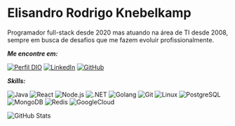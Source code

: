 # Elisandro Rodrigo Knebelkamp

Programador full-stack desde 2020 mas atuando na área de TI desde 2008, sempre em busca de desafios que me fazem evoluir profissionalmente.<br/>

***Me encontre em:***

[![Perfil DIO](https://img.shields.io/badge/-Meu%20Perfil%20na%20DIO-30A3DC?style=for-the-badge)](https://www.dio.me/users/elisandro_k)
[![LinkedIn](https://img.shields.io/badge/-LinkedIn-000?style=for-the-badge&logo=linkedin&logoColor=30A3DC)](https://br.linkedin.com/in/elisandroknebelkamp)
[![GitHub](https://img.shields.io/badge/GitHub-100000?style=for-the-badge&logo=github&logoColor=white)](https://github.com/elisandrok)

***Skills:***

![Java](https://img.shields.io/badge/java-%23ED8B00.svg?style=for-the-badge&logo=openjdk&logoColor=white)
![React](https://img.shields.io/badge/React-20232A?style=for-the-badge&logo=react&logoColor=61DAFB)
![Node.js](https://img.shields.io/badge/nodejs-%2335495e.svg?style=for-the-badge&logo=nodedotjs&logoColo)
![.NET](https://img.shields.io/badge/.NET-5C2D91?style=for-the-badge&logo=.net&logoColor=white)
![Golang](https://img.shields.io/badge/Go-00ADD8?style=for-the-badge&logo=go&logoColor=white)
![Git](https://img.shields.io/badge/-Git-0D1117?style=for-the-badge&logo=git&labelColor=0D1117)
![Linux](https://img.shields.io/badge/Linux-000?style=for-the-badge&logo=linux&logoColor=FCC624)
![PostgreSQL](https://img.shields.io/badge/PostgreSQL-000?style=for-the-badge&logo=postgresql)
![MongoDB](https://img.shields.io/badge/MongoDB-%234ea94b.svg?style=for-the-badge&logo=mongodb&logoColor=white)
![Redis](https://img.shields.io/badge/redis-%23DD0031.svg?style=for-the-badge&logo=redis&logoColor=white)
![GoogleCloud](https://img.shields.io/badge/GoogleCloud-%234285F4.svg?style=for-the-badge&logo=google-cloud&logoColor=white)

![GitHub Stats](https://github-readme-stats.vercel.app/api?username=dmmaia&theme=transparent&bg_color=000&border_color=30A3DC&show_icons=true&icon_color=30A3DC&title_color=E94D5F&text_color=FFF)